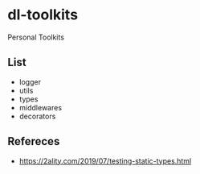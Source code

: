 # dl-toolkits

Personal Toolkits

## List

- logger
- utils
- types
- middlewares
- decorators

## Refereces

- https://2ality.com/2019/07/testing-static-types.html
